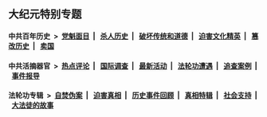 ## 大纪元特别专题

#### 中共百年历史 &nbsp;>&nbsp; [党魁面目](indexes/nf1176107/README.md?08220430) &nbsp;| &nbsp; [杀人历史](indexes/nf1176106/README.md?08220430) &nbsp;| &nbsp; [破坏传统和道德](indexes/nf1176106/README.md?08220430) &nbsp;| &nbsp; [迫害文化精英](indexes/nf1176111/README.md?08220430) &nbsp;| &nbsp; [篡改历史](indexes/nf1176115/README.md?08220430) &nbsp;| &nbsp; [卖国](indexes/nf1176117/README.md?08220430) 

#### 中共活摘器官 &nbsp;>&nbsp; [热点评论](indexes/nf5879/README.md?08220430) &nbsp;| &nbsp; [国际调查](indexes/nf5947/README.md?08220430) &nbsp;| &nbsp; [最新活动](indexes/nf5883/README.md?08220430) &nbsp;| &nbsp; [法轮功遭遇](indexes/nf5881/README.md?08220430) &nbsp;| &nbsp; [追查案例](indexes/nf5880/README.md?08220430) &nbsp;| &nbsp; [事件报导](indexes/nf5877/README.md?08220430) 

#### 法轮功专辑 &nbsp;>&nbsp; [自焚伪案](indexes/nf5562/README.md?08220430) &nbsp;| &nbsp; [迫害真相](indexes/nf4379/README.md?08220430) &nbsp;| &nbsp; [历史事件回顾](indexes/nf5793/README.md?08220430) &nbsp;| &nbsp; [真相特辑](indexes/nf4389/README.md?08220430) &nbsp;| &nbsp; [社会支持](indexes/nf4386/README.md?08220430) &nbsp;| &nbsp; [大法徒的故事](indexes/nf1147481/README.md?08220430) 
